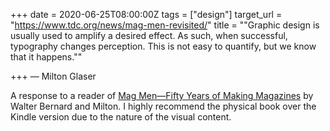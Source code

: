 +++
date = 2020-06-25T08:00:00Z
tags = ["design"]
target_url = "https://www.tdc.org/news/mag-men-revisited/"
title = "\"Graphic design is usually used to amplify a desired effect. As such, when successful, typography changes perception. This is not easy to quantify, but we know that it happens.\""

+++
— Milton Glaser

A response to a reader of [Mag Men—Fifty Years of Making Magazines]() by Walter Bernard and Milton. I highly recommend the physical book over the Kindle version due to the nature of the visual content. 